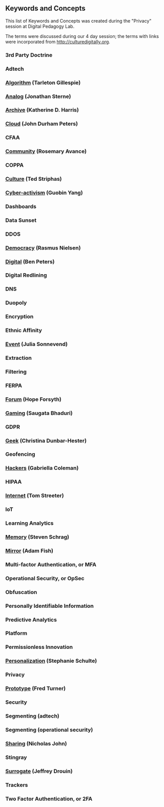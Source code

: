 ## Keywords and Concepts

This list of Keywords and Concepts was created during the "Privacy" session at Digital Pedagogy Lab. 

The terms were discussed during our 4 day session; the terms with links were incorporated from http://culturedigitally.org.

### 3rd Party Doctrine

### Adtech

### <a title="Algorithm [draft]" href="http://culturedigitally.org/2014/06/algorithm-draft-digitalkeyword/">Algorithm</a> (Tarleton Gillespie)

### <a title="Analog [draft]" href="http://culturedigitally.org/2014/05/analog-draftdigitalkeywords/">Analog</a> (Jonathan Sterne)

### <a title="Archive [draft]" href="http://culturedigitally.org/2014/09/archive-draft-digitalkeywords/">Archive</a> (Katherine D. Harris)

### <a title="Cloud [draft]" href="http://culturedigitally.org/2014/06/cloud-draft-digitalkeywords/">Cloud</a> (John Durham Peters)

### CFAA

### <a title="Community [draft]" href="http://culturedigitally.org/2014/07/community-draft-digitalkeywords/">Community</a> (Rosemary Avance)

### COPPA

### <a href="http://culturedigitally.org/2014/05/culture-draft-digitalkeywords/">Culture</a> (Ted Striphas)

### <a title="Cyber-activism [draft]" href="http://culturedigitally.org/2014/06/cyber-activism-draft-digitalkeywords/">Cyber-activism</a> (Guobin Yang)

### Dashboards

### Data Sunset

### DDOS

### <a title="Democracy [draft]" href="http://culturedigitally.org/2014/05/democracy-draft-digitalkeywords/">Democracy</a> (Rasmus Nielsen)

### <a title="Digital [draft]" href="http://culturedigitally.org/2014/05/digital-draftdigitalkeywords/">Digital</a> (Ben Peters)

### Digital Redlining

### DNS

### Duopoly

### Encryption

### Ethnic Affinity

### <a title="Event [draft]" href="http://culturedigitally.org/2014/06/event-draft-digitalkeyword/">Event</a> (Julia Sonnevend)

### Extraction

### Filtering

### FERPA

### <a title="Forum [draft]" href="http://culturedigitally.org/2014/05/forum-draft-digitalkeywords/">Forum</a> (Hope Forsyth)

### <a title="Gaming [draft]" href="http://culturedigitally.org/2014/06/gaming-draft-digitalkeywords/">Gaming</a> (Saugata Bhaduri)

### GDPR

### <a title="Geek [draft]" href="http://culturedigitally.org/2014/05/geek-draftdigitalkeywords/">Geek</a> (Christina Dunbar-Hester)

### Geofencing

### <a title="Hackers" href="http://culturedigitally.org/2014/10/hackers-draft-digitalkeywords/">Hackers</a> (Gabriella Coleman)

### HIPAA

### <a title="Internet [draft]" href="http://culturedigitally.org/2014/09/internet-draft-digitalkeywords/">Internet</a> (Tom Streeter)

### IoT

### Learning Analytics

### <a href="http://culturedigitally.org/2014/06/memory-draft-digitalkeywords/">Memory</a> (Steven Schrag)

### <a href="http://culturedigitally.org/2014/07/mirror-draft-digitalkeywords/">Mirror</a> (Adam Fish)

### Multi-factor Authentication, or MFA

### Operational Security, or OpSec

### Obfuscation

### Personally Identifiable Information

### Predictive Analytics

### Platform

### Permissionless Innovation

### <a title="Personalization [draft]" href="http://culturedigitally.org/2014/05/personalization/">Personalization</a> (Stephanie Schulte)

### Privacy

### <a title="Prototype [draft]" href="http://culturedigitally.org/2014/06/prototype-draft-digitalkeyword/">Prototype</a> (Fred Turner)

### Security

### Segmenting (adtech)

### Segmenting (operational security)

### <a title="Sharing [draft]" href="http://culturedigitally.org/2014/05/sharing-draft-digitalkeywords/">Sharing</a> (Nicholas John)

### Stingray

### <a title="Surrogate [draft]" href="http://culturedigitally.org/2014/09/surrogate-draft-digitalkeywords/">Surrogate</a> (Jeffrey Drouin)

### Trackers

### Two Factor Authentication, or 2FA
